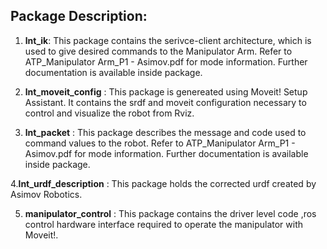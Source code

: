 ## Package Description:

1. **lnt_ik**: This package contains the serivce-client architecture, which is used to give desired commands to the Manipulator Arm.
Refer to ATP_Manipulator Arm_P1 - Asimov.pdf for mode information. Further documentation is available inside package.

2. **lnt_moveit_config** : This package is genereated using Moveit! Setup Assistant. It contains the srdf and moveit configuration necessary to control and visualize the robot from Rviz.

3. **lnt_packet** : This package describes the message and code used to command values to the robot. Refer to ATP_Manipulator Arm_P1 - Asimov.pdf for mode information. Further documentation is available inside package.

4.**lnt_urdf_description** : This package holds the corrected urdf created by Asimov Robotics.

5. **manipulator_control** : This package contains the driver level code ,ros control hardware interface required to operate the manipulator with Moveit!.
